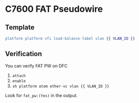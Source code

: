 # C7600 FAT Pseudowire

## Template

```erlang
platform platform vfi load-balance-label vlan {{ VLAN_ID }}
```

## Verification

You can verify FAT PW on DFC

1. `attach` 
2. `enable`
3. `sh platform atom ether-vc vlan {{ VLAN_ID }}` 

Look for `fat_pw:(Yes)` in the output.



